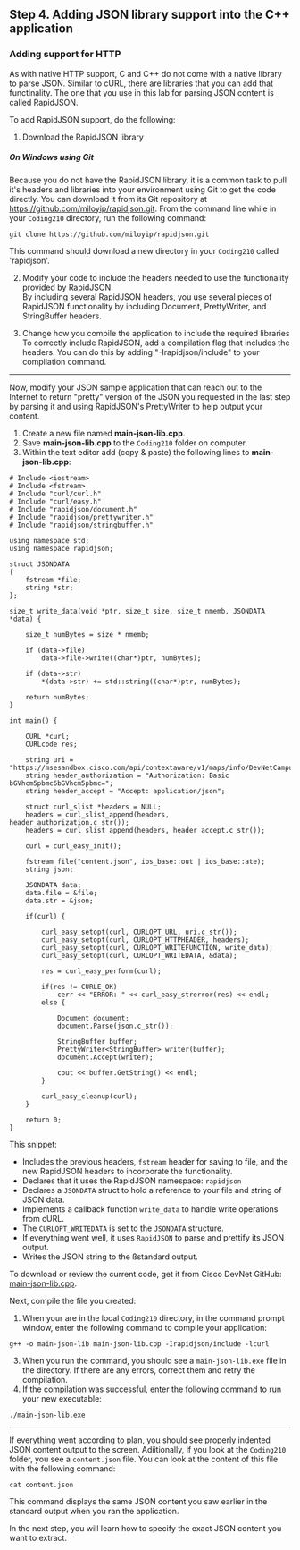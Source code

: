 ## Step 4. Adding JSON library support into the C++ application ##

### Adding support for HTTP ###

As with native HTTP support, C and C++ do not come with a native library to parse JSON. Similar to cURL, there are libraries that you can add that functinality. The one that you use in this lab for parsing JSON content is called RapidJSON.

To add RapidJSON support, do the following:

1. Download the RapidJSON library
##### On Windows using Git #####
Because you do not have the RapidJSON library, it is a common task to pull it's headers and libraries into your environment using Git to get the code directly. You can download it from its Git repository at https://github.com/miloyip/rapidjson.git. From the command line while in your `Coding210` directory, run the following command:
```
git clone https://github.com/miloyip/rapidjson.git
```
This command should download a new directory in your `Coding210` called 'rapidjson'.

2. Modify your code to include the headers needed to use the functionality provided by RapidJSON<br/>
By including several RapidJSON headers, you use several pieces of RapidJSON functionality by including Document, PrettyWriter, and StringBuffer headers.

3. Change how you compile the application to include the required libraries<br/>
To correctly include RapidJSON, add a compilation flag that includes the headers. You can do this by adding "-Irapidjson/include" to your compilation command.

----------

Now, modify your JSON sample application that can reach out to the Internet to return "pretty" version of the JSON you requested in the last step by parsing it and using RapidJSON's PrettyWriter to help output your content.
1. Create a new file named **main-json-lib.cpp**.
3. Save **main-json-lib.cpp** to the `Coding210` folder on computer.
4. Within the text editor add (copy & paste) the following lines to **main-json-lib.cpp**:

```
# Include <iostream>
# Include <fstream>
# Include "curl/curl.h"
# Include "curl/easy.h"
# Include "rapidjson/document.h"
# Include "rapidjson/prettywriter.h"
# Include "rapidjson/stringbuffer.h"

using namespace std;
using namespace rapidjson;

struct JSONDATA
{
    fstream *file;
    string *str;
};

size_t write_data(void *ptr, size_t size, size_t nmemb, JSONDATA *data) {

	size_t numBytes = size * nmemb;

    if (data->file)
        data->file->write((char*)ptr, numBytes);

    if (data->str)
        *(data->str) += std::string((char*)ptr, numBytes);

    return numBytes;
}

int main() {

    CURL *curl;
    CURLcode res;

    string uri = "https://msesandbox.cisco.com/api/contextaware/v1/maps/info/DevNetCampus/DevNetBuilding/DevNetZone";
    string header_authorization = "Authorization: Basic bGVhcm5pbmc6bGVhcm5pbmc=";
    string header_accept = "Accept: application/json";

    struct curl_slist *headers = NULL;
    headers = curl_slist_append(headers, header_authorization.c_str());
    headers = curl_slist_append(headers, header_accept.c_str());

    curl = curl_easy_init();

	fstream file("content.json", ios_base::out | ios_base::ate);
    string json;

    JSONDATA data;
	data.file = &file;
    data.str = &json;

    if(curl) {

        curl_easy_setopt(curl, CURLOPT_URL, uri.c_str());
		curl_easy_setopt(curl, CURLOPT_HTTPHEADER, headers);
		curl_easy_setopt(curl, CURLOPT_WRITEFUNCTION, write_data);
		curl_easy_setopt(curl, CURLOPT_WRITEDATA, &data);

        res = curl_easy_perform(curl);

        if(res != CURLE_OK)
        	cerr << "ERROR: " << curl_easy_strerror(res) << endl;
        else {

        	Document document;
            document.Parse(json.c_str());

			StringBuffer buffer;
			PrettyWriter<StringBuffer> writer(buffer);
			document.Accept(writer);

			cout << buffer.GetString() << endl;
        }

        curl_easy_cleanup(curl);
    }

    return 0;
}
```
This snippet:
-  Includes the previous headers, `fstream` header for saving to file, and the new RapidJSON headers to incorporate the functionality.
-  Declares that it uses the RapidJSON namespace: `rapidjson`
-  Declares a `JSONDATA` struct to hold a reference to your file and string of JSON data.
-  Implements a callback function `write_data` to handle write operations from cURL.
-  The `CURLOPT_WRITEDATA` is set to the `JSONDATA` structure.
-  If everything went well, it uses `RapidJSON` to parse and prettify its JSON output.
-  Writes the JSON string to the ßstandard output.

To download or review the current code, get it from Cisco DevNet GitHub: <a href="https://github.com/CiscoDevNet/coding-skills-sample-code/blob/master/coding210-parsing-json-c++/main-json-lib.cpp" target="_blank">main-json-lib.cpp</a>.

Next, compile the file you created:
1. When your are in the local `Coding210` directory, in the command prompt window, enter the following command to compile your application:
```
g++ -o main-json-lib main-json-lib.cpp -Irapidjson/include -lcurl
```

3. When you run the command, you should see a `main-json-lib.exe` file in the directory. If there are any errors, correct them and retry the compilation.
3. If the compilation was successful, enter the following command to run your new executable:
```
./main-json-lib.exe
```

----------

If everything went according to plan, you should see properly indented JSON content output to the screen. Adiitionally, if you look at the `Coding210` folder, you see a `content.json` file. You can look at the content of this file with the following command:
```
cat content.json
```
This command displays the same JSON content you saw earlier in the standard output when you ran the application.

In the next step, you will learn how to specify the exact JSON content you want to extract.
